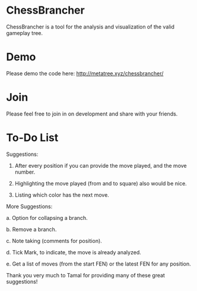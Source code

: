 # ChessBrancher
ChessBrancher is a tool for the analysis and visualization of the valid gameplay tree.

# Demo
Please demo the code here: http://metatree.xyz/chessbrancher/

# Join
Please feel free to join in on development and share with your friends.

# To-Do List
Suggestions:

1. After every position if you can provide the move played, and the move number.

2. Highlighting the move played (from and to square) also would be nice.

3. Listing which color has the next move.

More Suggestions:

a. Option for collapsing a branch.

b. Remove a branch.

c. Note taking (comments for position).

d. Tick Mark, to indicate, the move is already analyzed. 

e. Get a list of moves (from the start FEN) or the latest FEN for  any position.

Thank you very much to Tamal for providing many of these great suggestions!

